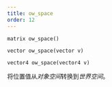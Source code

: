 ```yaml
---
title: ow_space
order: 12
---
```

`matrix ow_space()`

`vector ow_space(vector v)`

`vector4 ow_space(vector4 v)`

将位置值从*对象空间*转换到*世界空间*。
